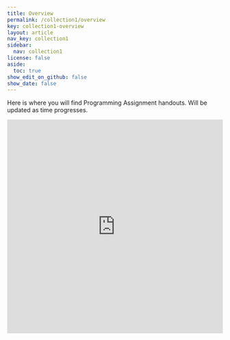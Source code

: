 ```yaml
---
title: Overview
permalink: /collection1/overview
key: collection1-overview
layout: article
nav_key: collection1
sidebar:
  nav: collection1
license: false
aside:
  toc: true
show_edit_on_github: false
show_date: false
---
```


Here is where you will find Programming Assignment handouts. Will be updated as time progresses. 

<iframe frameborder="0" width="100%" height="500px" src="https://replit.com/@NatalieAgus/Lab-1?lite=true"></iframe>

